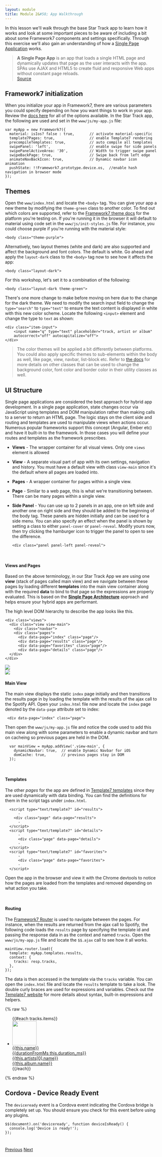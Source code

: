 ```yaml
---
layout: module
title: Module 2&#58; App Walkthrough
---
```


In this lesson we'll walk through the base Star Track app to learn how it works and look at some important pieces to be aware
of including a bit about some Framework7 components and settings specifically. Through this exercise we'll also gain an
understanding of how a [Single Page Application](guides/single-page-architecture.html) works.

>**A Single Page App** is an app that loads a single HTML page and dynamically updates that page as the user interacts with the app. 
SPAs use AJAX and HTML5 to create fluid and responsive Web apps without constant page reloads.
<br><a href="https://msdn.microsoft.com/en-us/magazine/dn463786.aspx">Source</a><br>

## Framework7 initialization
When you initialize your app in Framework7, there are various parameters you could specify depending on how you
want things to work in your app. Review the [docs here](http://framework7.io/docs/init-app.html) for all of the options available. 
In the Star Track app, the following are used and set in the `www/js/my-app.js` file:

    var myApp = new Framework7({
      material: isIos? false : true,       // activate material-specific
      template7Pages: true,                // enable Template7 rendering
      precompileTemplates: true,           // auto compile all templates
      swipePanel: 'left',                  // enable swipe for side panels
      swipePanelActiveArea: '30',          // Width to trigger swipe panel
      swipeBackPage: true,                 // Swipe back from left edge 
      animateNavBackIcon: true,            // Dynamic navbar icon animation
      pushState: !!Framework7.prototype.device.os,  //enable hash navigation in browser mode
    });


## Themes
Open the `www/index.html` and locate the `<body>` tag. You can give your app a new theme by modifying the `theme-green` class to another color. To find out which colors are supported, refer to the [Framework7 theme docs](http://framework7.io/docs/color-themes.html) for the platform you're testing on. If you're running it in the browser it will default to material using code set in the `www/js/init-styles.js`
file. For instance, you could choose purple if you're running with the material style:

    <body class="theme-purple">


Alternatively, two layout themes (white and dark) are also supported and affect the background and font colors. The default is white. Go ahead and apply the `layout-dark` class to the `<body>` tag now to see how it affects the app:

    <body class="layout-dark">

For this workshop, let's set it to a combination of the following:

    <body class="layout-dark theme-green">

There's one more change to make before moving on here due to the change for the dark theme. We need to modify the search
input field to change the `type="search"` to `type="text"` to ensure the text content is displayed in white with this new
color scheme. Locate the following `<input>` element and change the type to `text` as shown:

    <div class="item-input">
        <input name="q" type="text" placeholder="track, artist or album"
        autocorrect="off" autocapitalize="off">
    </div>

>The color themes will be applied a bit differently between platforms. You could also apply specific themes to sub-elements within the body as well, like page, view, navbar, list-block etc. Refer to [the docs](http://framework7.io/docs/color-themes.html) for more details on other classes that can be used to change the background color, font color and border color in their utility classes 
as well.      


## UI Structure

Single page applications are considered the best approach for hybrid app development. In a single page application, state changes occur via JavaScript using templates and DOM manipulation rather than making calls to a server to return an HTML page. The logic stays on the client side and routing and templates are used to manipulate views when actions occur. Numerous popular frameworks support this concept (Angular, Ember etc) and have it built-in to the framework. In those cases you will define your routes and templates as the framework prescribes.

- **Views** - The wrapper container for all visual views. Only one `views` element is allowed

- **View** - A separate visual part of app with its own settings, navigation and history. You must have a default view with class `view-main` since it's the default where all pages are loaded into.  

- **Pages** - A wrapper container for pages within a single view.

- **Page** - Similar to a web page, this is what we're transitioning between. There can be many pages within a single view.

- **Side Panel** - You can use up to 2 panels in an app, one on left side and another one on right side and they should be added to the beginning of the body tag. These panels are hidden initially and can be used
for a side menu. You can also specify an effect when the panel is shown by setting a class to either `panel-cover` or `panel-reveal`. Modify yours now, then try clicking the hamburger icon to 
trigger the panel to open to see the difference.

      <div class="panel panel-left panel-reveal">

<br>

#### Views and Pages
Based on the above terminology, in our Star Track App we are using one **view** (stack of pages called main view) and we navigate between these pages by 
loading different **templates** into the main view container along with the required **data** to bind to that page so the expressions are properly evaluated. This is based 
on the [**Single Page Architecture**](guides/single-page-architecture.html) approach and helps ensure your hybrid apps are performant.

The high level DOM hierarchy to describe the app looks like this.

    <div class="views">
      <div class="view view-main">
        <div class="navbar">
        <div class="pages">
          <div data-page="index" class="page"/>
          <div data-page="results" class="page"/>
          <div data-page="favorites" class="page"/>
          <div data-page="details" class="page"/>
      </div>
    </div>

  <img class="screenshot-md" src="images/arch.png"/>

<br>

  <img class="screenshot-full" src="images/view-pages.png"/>


#### Main View
The main view displays the static `index` page initially and then transitions the results page in by loading the template with the results of the ajax call to the Spotify API. Open your `index.html` file now and locate the `index` page denoted by the
`data-page` attribute set to index:

     <div data-page="index" class="page">

Then open the `www/js/my-app.js` file and notice the code used to add this main view along with some parameters to
enable a dynamic navbar and turn on cacheing so previous pages are held in the DOM.

      var mainView = myApp.addView('.view-main', {
        dynamicNavbar: true,  // enable Dynamic Navbar for iOS
        domCache: true,       // previous pages stay in DOM
      });

<br>

#### Templates
The other *pages* for the app are defined in [Template7 templates](http://framework7.io/docs/template7.html) since they are used dynamically with data binding. You can find the definitions for them in the script tags under `index.html`.

      <script type="text/template7" id="results">
          -
        <div class="page" data-page="results">
          -
      </script>  
      <script type="text/template7" id="details">
          -
          <div class="page" data-page="details">
          -            
      </script>    
      <script type="text/template7" id="favorites">
          -
          <div class="page" data-page="favorites">
          -
      </script>    

Open the app in the browser and view it with the Chrome devtools to notice how the pages are loaded from the templates and 
removed depending on what action you take.

<br>

#### Routing
The [Framework7 Router](http://framework7.io/docs/router-api.html
) is used to navigate between the pages. For instance, when the results are returned from the ajax call to Spotify, the following code loads the `results` page by specifying the template id and passing the response data in as the context and named `tracks`. Open the `www/js/my-app.js` file and locate the `$$.ajax` call to see how it all works.


    mainView.router.load({
      template: myApp.templates.results,
      context: {
        tracks: resp.tracks,
      },
    });

The data is then accessed in the template via the `tracks` variable. You can open the `index.html` file and locate the `results`
template to take a look. The double curly braces are used for expressions and variables. Check out the [Template7 website](http://www.idangero.us/template7/) for more details about syntax, built-in expressions and helpers.

{% raw %}
    <ul>
       {{#each tracks.items}}
       <li>
        <a href="#" class="item-link item-content"
         data-item="{{@index}}"
         data-context="{{stringify this}}"
         data-template="details">
         <div class="item-media">
           <img width="80" src="{{this.album.images[0].url}}">
         </div>
         <div class="item-inner">
            <div class="item-title-row">
              <div class="item-title">{{this.name}}</div>
              <div class="item-after">{{durationFromMs this.duration_ms}}</div>
            </div>
            <div class="item-subtitle">{{this.artists[0].name}}</div>
            <div class="item-text">{{this.album.name}}</div>
          </div>
        </a>
        </li>
        {{/each}}
     </ul>

{% endraw %}

## Cordova - Device Ready Event
The `deviceready` event is a Cordova event indicating the Cordova bridge is completely set up. You should ensure you
check for this event before using any plugins.

    $$(document).on('deviceready', function deviceIsReady() {
      console.log('Device is ready!');
    });



<div class="row" style="margin-top:40px;">
<div class="col-sm-12">
<a href="lesson1.html" class="btn btn-default"><i class="glyphicon glyphicon-chevron-left"></i> Previous</a>
<a href="lesson3.html" class="btn btn-default pull-right">Next <i class="glyphicon
glyphicon-chevron-right"></i></a>
</div>
</div>
